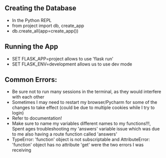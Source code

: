 




## Creating the Database
- In the Python REPL
- from project import db, create_app
- db.create_all(app=create_app())

## Running the App
- SET FLASK_APP=project allows to use 'flask run'
- SET FLASK_ENV=development allows us to use dev mode


## Common Errors:

- Be sure not to run many sessions in the terminal, as they would interfere with each other
- Sometimes I may need to restart my browser/Pycharm for some of the changes to take effect (could be due to multiple cookies while I try to login)
- Refer to documentation!
- Make sure to name my variables different names to my functions!!!, Spent ages troubleshooting my 'answers' variable issue which was due to me also having a route function called 'answers'
- TypeError: 'function' object is not subscriptable and AttributeError: 'function' object has no attribute 'get' were the two errors I was receiving

